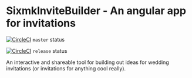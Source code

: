 # SixmkInviteBuilder - An angular app for invitations

[![CircleCI](https://circleci.com/gh/lrcrews/sixmk-invite-builder/tree/master.svg?style=svg)](https://circleci.com/gh/lrcrews/sixmk-invite-builder/tree/master) `master` status

[![CircleCI](https://circleci.com/gh/lrcrews/sixmk-invite-builder/tree/release.svg?style=svg)](https://circleci.com/gh/lrcrews/sixmk-invite-builder/tree/release) `release` status

An interactive and shareable tool for building out ideas for wedding invitations (or invitations for anything cool really).
